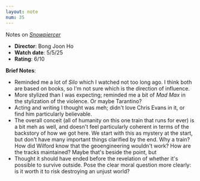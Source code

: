 ```yaml
---
layout: note
num: 35
---
```


Notes on [*Snowpiercer*](https://en.wikipedia.org/wiki/Snowpiercer)  
* **Director**: Bong Joon Ho
* **Watch date**: 5/5/25  
* **Rating**: 6/10  

**Brief Notes**: 

* Reminded me a lot of *Silo* which I watched not too long ago. I think both are based on books, so I'm not sure which is the direction of influence. 
* More stylized than I was expecting; reminded me a bit of *Mad Max* in the stylization of the violence. Or maybe Tarantino? 
* Acting and writing I thought was meh; didn't love Chris Evans in it, or find him particularly believable. 
* The overall conceit (all of humanity on this one train that runs for ever) is a bit meh as well, and doesn't feel particularly coherent in terms of the backstory of how we got here. We start with this as mystery at the start, but don't have many important things clarified by the end. Why a train? How did Wilford know that the geoengineering wouldn't work? How are the tracks maintained? Maybe that's beside the point, but
* Thought it should have ended before the revelation of whether it's possible to survive outside. Pose the clear moral question more clearly: is it worth it to risk destroying an unjust world?

